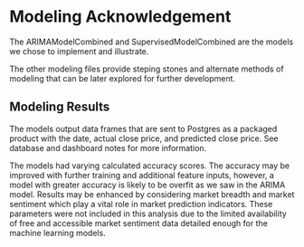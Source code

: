 # Modeling Acknowledgement

The ARIMAModelCombined and SupervisedModelCombined are the models we chose to implement and illustrate. 

The other modeling files provide steping stones and alternate methods of modeling that can be later explored for further development.

## Modeling Results

The models output data frames that are sent to Postgres as a packaged product with the date, actual close price, and predicted close price. 
See database and dashboard notes for more information.

The models had varying calculated accuracy scores. The accuracy may be improved with further training and additional feature inputs, however, a model with greater accuracy is likely to be overfit as we saw in the ARIMA model.
Results may be enhanced by considering market breadth and market sentiment which play a vital role in market prediction indicators. These parameters were not included in this analysis due to the limited availability of free and accessible market sentiment data detailed enough for the machine learning models.
